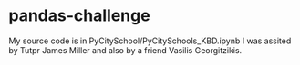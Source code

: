 # pandas-challenge
 
My source code is in PyCitySchool/PyCitySchools_KBD.ipynb
I was assited by Tutpr James Miller and also by a friend Vasilis Georgitzikis.